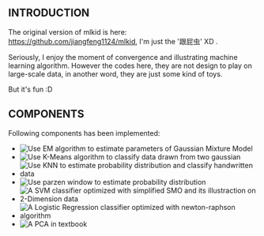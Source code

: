 INTRODUCTION
------------

The original version of mlkid is here: https://github.com/jiangfeng1124/mlkid, I'm just the '跟屁虫' XD .

Seriously, I enjoy the moment of convergence and illustrating machine learning algorithm. However the codes here, they are not design to play on large-scale data, in another word, they are just some kind of toys.

But it's fun :D

COMPONENTS
----------

Following components has been implemented:

* ![Use EM algorithm to estimate parameters of Gaussian Mixture Model](https://github.com/Oneplus/anothermlkid/tree/master/gmm)
* ![Use K-Means algorithm to classify data drawn from two gaussian](https://github.com/Oneplus/anothermlkid/tree/master/k-means)
* ![Use KNN to estimate probability distribution and classify handwritten data](https://github.com/Oneplus/anothermlkid/tree/master/knn)
* ![Use parzen window to estimate probability distribution](https://github.com/Oneplus/anothermlkid/tree/master/parzen)
* ![A SVM classifier optimized with simplified SMO and its illustraction on 2-Dimension data](https://github.com/Oneplus/anothermlkid/tree/master/svm)
* ![A Logistic Regression classifier optimized with newton-raphson algorithm](https://github.com/Oneplus/anothermlkid/tree/master/logres)
* ![A PCA in textbook](https://github.com/Oneplus/anothermlkid/tree/master/pca)